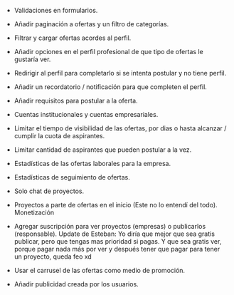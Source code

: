 - Validaciones en formularios.
- Añadir paginación a ofertas y un filtro de categorías.
- Filtrar y cargar ofertas acordes al perfil.
- Añadir opciones en el perfil profesional de que tipo de ofertas le gustaría ver.
- Redirigir al perfil para completarlo si se intenta postular y no tiene perfil.
- Añadir un recordatorio / notificación para que completen el perfil.
- Añadir requisitos para postular a la oferta.
- Cuentas institucionales y cuentas empresariales.
- Limitar el tiempo de visibilidad de las ofertas, por dias o hasta alcanzar / cumplir la cuota de aspirantes.
- Limitar cantidad de aspirantes que pueden postular a la vez.
- Estadísticas de las ofertas laborales para la empresa.
- Estadísticas de seguimiento de ofertas.
- Solo chat de proyectos.
- Proyectos a parte de ofertas en el inicio (Este no lo entendí del todo).
Monetización

- Agregar suscripción para ver proyectos (empresas) o publicarlos (responsable). Update de Esteban: Yo diría que mejor que sea gratis publicar, pero que tengas mas prioridad si pagas. Y que sea gratis ver, porque pagar nada más por ver y después tener que pagar para tener un proyecto, queda feo xd

- Usar el carrusel de las ofertas como medio de promoción.
- Añadir publicidad creada por los usuarios.